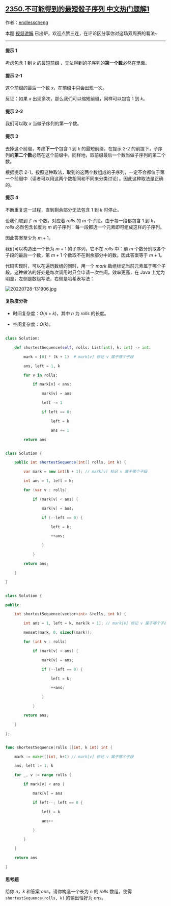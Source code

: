 ## [2350.不可能得到的最短骰子序列 中文热门题解1](https://leetcode.cn/problems/shortest-impossible-sequence-of-rolls/solutions/100000/by-endlesscheng-diiq)

作者：[endlesscheng](https://leetcode.cn/u/endlesscheng)

本题 [视频讲解](https://www.bilibili.com/video/BV16e4y1Q73o?t=15m59s) 已出炉，欢迎点赞三连，在评论区分享你对这场双周赛的看法~

---

#### 提示 1

考虑包含 $1$ 到 $k$ 的最短前缀 ，无法得到的子序列的**第一个数**必然在里面。

#### 提示 2-1

这个前缀的最后一个数 $x$，在前缀中只会出现一次。

反证：如果 $x$ 出现多次，那么我们可以缩短前缀，同样可以包含 $1$ 到 $k$。

#### 提示 2-2

我们可以取 $x$ 当做子序列的第一个数。

#### 提示 3

去掉这个前缀，考虑**下一个**包含 $1$ 到 $k$ 的最短前缀。在提示 2-2 的前提下，子序列的**第二个数**必然在这个前缀中。同样地，取前缀最后一个数当做子序列的第二个数。

根据提示 2-1，按照这种取法，取到的这两个数组成的子序列，一定不会都位于第一个前缀中（读者可以用这两个数相同和不同来分类讨论）。因此这种取法是正确的。

#### 提示 4

不断重复这一过程，直到剩余部分无法包含 $1$ 到 $k$ 时停止。

设我们取到了 $m$ 个数，对应着 $\textit{rolls}$ 的 $m$ 个子段。由于每一段都包含 $1$ 到 $k$，$\textit{rolls}$ 必然包含长度为 $m$ 的子序列：每一段都选一个元素即可组成这样的子序列。

因此答案至少为 $m+1$。

我们可以构造出一个长为 $m+1$ 的子序列，它不在 $\textit{rolls}$ 中：前 $m$ 个数分别取各个子段的最后一个数，第 $m+1$ 个数取不在剩余部分中的数。因此答案等于 $m+1$。

代码实现时，可以在遍历数组的同时，用一个 $\textit{mark}$ 数组标记当前元素属于哪个子段。这种做法的好处是每次调用时只会申请一次空间，效率更高，在 Java 上尤为明显，左侧是数组写法，右侧是哈希表写法：

![20220728-131906.jpg](https://pic.leetcode-cn.com/1658985603-KuOvNs-20220728-131906.jpg)

#### 复杂度分析

- 时间复杂度：$O(n+k)$，其中 $n$ 为 $\textit{rolls}$ 的长度。
- 空间复杂度：$O(k)$。

```py [sol1-Python3]
class Solution:
    def shortestSequence(self, rolls: List[int], k: int) -> int:
        mark = [0] * (k + 1)  # mark[v] 标记 v 属于哪个子段
        ans, left = 1, k
        for v in rolls:
            if mark[v] < ans:
                mark[v] = ans
                left -= 1
                if left == 0:
                    left = k
                    ans += 1
        return ans
```

```java [sol1-Java]
class Solution {
    public int shortestSequence(int[] rolls, int k) {
        var mark = new int[k + 1]; // mark[v] 标记 v 属于哪个子段
        int ans = 1, left = k;
        for (var v : rolls)
            if (mark[v] < ans) {
                mark[v] = ans;
                if (--left == 0) {
                    left = k;
                    ++ans;
                }
            }
        return ans;
    }
}
```

```cpp [sol1-C++]
class Solution {
public:
    int shortestSequence(vector<int> &rolls, int k) {
        int ans = 1, left = k, mark[k + 1]; // mark[v] 标记 v 属于哪个子段
        memset(mark, 0, sizeof(mark));
        for (int v : rolls)
            if (mark[v] < ans) {
                mark[v] = ans;
                if (--left == 0) {
                    left = k;
                    ++ans;
                }
            }
        return ans;
    }
};
```

```go [sol1-Go]
func shortestSequence(rolls []int, k int) int {
	mark := make([]int, k+1) // mark[v] 标记 v 属于哪个子段
	ans, left := 1, k
	for _, v := range rolls {
		if mark[v] < ans {
			mark[v] = ans
			if left--; left == 0 {
				left = k
				ans++
			}
		}
	}
	return ans
}
```

#### 思考题

给你 $n$，$k$ 和答案 $\textit{ans}$，请你构造一个长为 $n$ 的 $\textit{rolls}$ 数组，使得 `shortestSequence(rolls, k)` 的输出恰好为 $\textit{ans}$。

